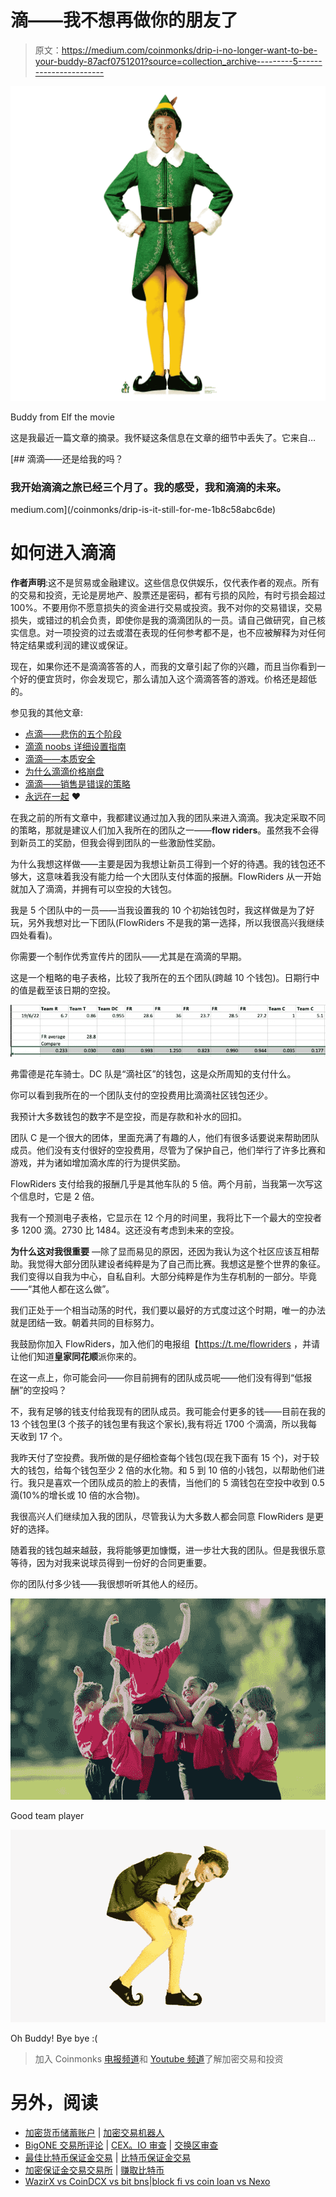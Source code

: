 # 滴——我不想再做你的朋友了

> 原文：<https://medium.com/coinmonks/drip-i-no-longer-want-to-be-your-buddy-87acf0751201?source=collection_archive---------5----------------------->

![](img/4893b9039f0822619b5688bf234f901a.png)

Buddy from Elf the movie

这是我最近一篇文章的摘录。我怀疑这条信息在文章的细节中丢失了。它来自…

[](/coinmonks/drip-is-it-still-for-me-1b8c58abc6de) [## 滴滴——还是给我的吗？

### 我开始滴滴之旅已经三个月了。我的感受，我和滴滴的未来。

medium.com](/coinmonks/drip-is-it-still-for-me-1b8c58abc6de) 

# 如何进入滴滴

**作者声明**:这不是贸易或金融建议。这些信息仅供娱乐，仅代表作者的观点。所有的交易和投资，无论是房地产、股票还是密码，都有亏损的风险，有时亏损会超过 100%。不要用你不愿意损失的资金进行交易或投资。我不对你的交易错误，交易损失，或错过的机会负责，即使你是我的滴滴团队的一员。请自己做研究，自己核实信息。对一项投资的过去或潜在表现的任何参考都不是，也不应被解释为对任何特定结果或利润的建议或保证。

现在，如果你还不是滴滴答答的人，而我的文章引起了你的兴趣，而且当你看到一个好的便宜货时，你会发现它，那么请加入这个滴滴答答的游戏。价格还是超低的。

参见我的其他文章:

*   [点滴——悲伤的五个阶段](/coinmonks/drip-the-five-stages-of-grief-ba3c5ddf07fb)
*   [滴滴 noobs 详细设置指南](/@bbosmith/drip-a-detailed-setup-howto-for-noobs-a41c66f2c5d1)
*   [滴滴——本质安全](/@bbosmith/drip-essential-security-459cf58aad92)
*   [为什么滴滴价格崩盘](/coinmonks/why-is-the-drip-price-crashing-23568ae0771e)
*   [滴滴——销售是错误的策略](https://bbosmith.medium.com/drip-selling-is-the-wrong-strategy-9edd26a84394)
*   [永远在一起](/coinmonks/drip-together-forever-️-587de6baadae) ❤️

在我之前的所有文章中，我都建议通过加入我的团队来进入滴滴。我决定采取不同的策略，那就是建议人们加入我所在的团队之一——**flow riders**。虽然我不会得到新员工的奖励，但我会得到团队的一些激励性奖励。

为什么我想这样做——主要是因为我想让新员工得到一个好的待遇。我的钱包还不够大，这意味着我没有能力给一个大团队支付体面的报酬。FlowRiders 从一开始就加入了滴滴，并拥有可以空投的大钱包。

我是 5 个团队中的一员——当我设置我的 10 个初始钱包时，我这样做是为了好玩，另外我想对比一下团队(FlowRiders 不是我的第一选择，所以我很高兴我继续四处看看)。

你需要一个制作优秀宣传片的团队——尤其是在滴滴的早期。

这是一个粗略的电子表格，比较了我所在的五个团队(跨越 10 个钱包)。日期行中的值是截至该日期的空投。

![](img/d978b8a8d0fcaa3633722ba8f85e06da.png)

弗雷德是花车骑士。DC 队是“滴社区”的钱包，这是众所周知的支付什么。

你可以看到我所在的一个团队支付的空投费用比滴滴社区钱包还少。

我预计大多数钱包的数字不是空投，而是存款和补水的回扣。

团队 C 是一个很大的团体，里面充满了有趣的人，他们有很多话要说来帮助团队成员。他们没有支付很好的空投费用，尽管为了保护自己，他们举行了许多比赛和游戏，并为诸如增加滴水库的行为提供奖励。

FlowRiders 支付给我的报酬几乎是其他车队的 5 倍。两个月前，当我第一次写这个信息时，它是 2 倍。

我有一个预测电子表格，它显示在 12 个月的时间里，我将比下一个最大的空投者多 1200 滴。2730 比 1484。这还没有考虑到未来的空投。

**为什么这对我很重要** —除了显而易见的原因，还因为我认为这个社区应该互相帮助。我觉得大部分团队建设者纯粹是为了自己而比赛。我想这是整个世界的象征。我们变得以自我为中心，自私自利。大部分纯粹是作为生存机制的一部分。毕竟——“其他人都在这么做”。

我们正处于一个相当动荡的时代，我们要以最好的方式度过这个时期，唯一的办法就是团结一致。朝着共同的目标努力。

我鼓励你加入 FlowRiders，加入他们的电报组【https://t.me/flowriders ，并请让他们知道**皇家同花顺**派你来的。

在这一点上，你可能会问——你目前拥有的团队成员呢——他们没有得到“低报酬”的空投吗？

不，我有足够的钱支付给我现有的团队成员。我可能会付更多的钱——目前在我的 13 个钱包里(3 个孩子的钱包里有我这个家长),我有将近 1700 个滴滴，所以我每天收到 17 个。

我昨天付了空投费。我所做的是仔细检查每个钱包(现在我下面有 15 个)，对于较大的钱包，给每个钱包至少 2 倍的水化物。和 5 到 10 倍的小钱包，以帮助他们进行。我只是喜欢一个团队成员的脸上的表情，当他们的 5 滴钱包在空投中收到 0.5 滴(10%的增长或 10 倍的水合物)。

我很高兴人们继续加入我的团队，尽管我认为大多数人都会同意 FlowRiders 是更好的选择。

随着我的钱包越来越鼓，我将能够更加慷慨，进一步壮大我的团队。但是我很乐意等待，因为对我来说球员得到一份好的合同更重要。

你的团队付多少钱——我很想听听其他人的经历。

![](img/56c58f653831e5b995946f742ead7420.png)

Good team player

![](img/9f6b9546d4a16e479ea3e4979fbf35f1.png)

Oh Buddy! Bye bye :(

> 加入 Coinmonks [电报频道](https://t.me/coincodecap)和 [Youtube 频道](https://www.youtube.com/c/coinmonks/videos)了解加密交易和投资

# 另外，阅读

*   [加密货币储蓄账户](/coinmonks/cryptocurrency-savings-accounts-be3bc0feffbf) | [加密交易机器人](https://coincodecap.com/best-crypto-trading-bots)
*   [BigONE 交易所评论](/coinmonks/bigone-exchange-review-64705d85a1d4) | [CEX。IO 审查](https://coincodecap.com/cex-io-review) | [交换区审查](/coinmonks/swapzone-review-crypto-exchange-data-aggregator-e0ad78e55ed7)
*   [最佳比特币保证金交易](/coinmonks/bitcoin-margin-trading-exchange-bcbfcbf7b8e3) | [比特币保证金交易](https://coincodecap.com/bityard-margin-trading)
*   [加密保证金交易交易所](/coinmonks/crypto-margin-trading-exchanges-428b1f7ad108) | [赚取比特币](/coinmonks/earn-bitcoin-6e8bd3c592d9)
*   [WazirX vs CoinDCX vs bit bns](/coinmonks/wazirx-vs-coindcx-vs-bitbns-149f4f19a2f1)|[block fi vs coin loan vs Nexo](/coinmonks/blockfi-vs-coinloan-vs-nexo-cb624635230d)